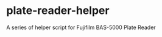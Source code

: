 plate-reader-helper
===================

A series of helper script for Fujifilm BAS-5000 Plate Reader
